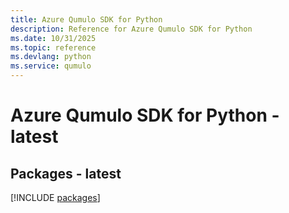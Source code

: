 ```yaml
---
title: Azure Qumulo SDK for Python
description: Reference for Azure Qumulo SDK for Python
ms.date: 10/31/2025
ms.topic: reference
ms.devlang: python
ms.service: qumulo
---
```

# Azure Qumulo SDK for Python - latest
## Packages - latest
[!INCLUDE [packages](qumulo-index.md)]